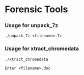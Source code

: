 # Forensic Tools

### Usage for unpack_7z
```
./unpack_7z <filename>.7z
```

### Usage for xtract_chromedata
```
./xtract_chromedata

Enter <filename>.doc
```
